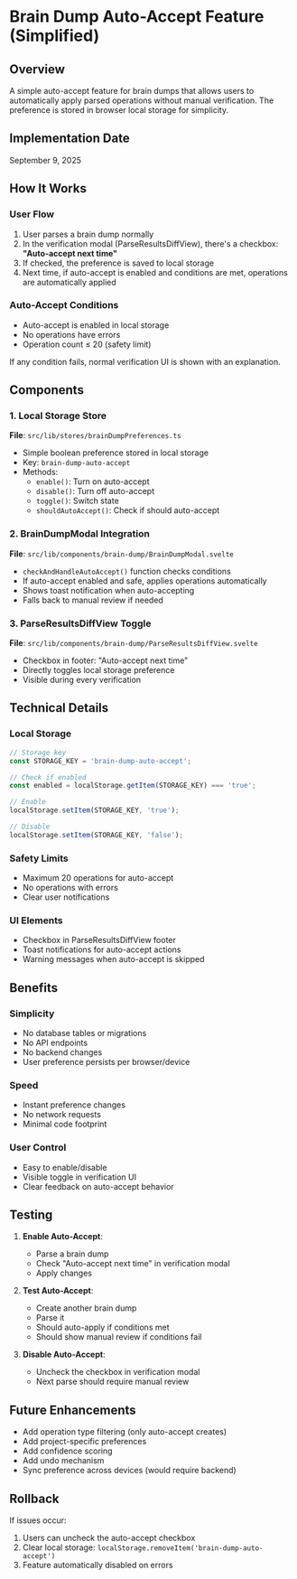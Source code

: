 # Brain Dump Auto-Accept Feature (Simplified)

## Overview

A simple auto-accept feature for brain dumps that allows users to automatically apply parsed operations without manual verification. The preference is stored in browser local storage for simplicity.

## Implementation Date

September 9, 2025

## How It Works

### User Flow

1. User parses a brain dump normally
2. In the verification modal (ParseResultsDiffView), there's a checkbox: **"Auto-accept next time"**
3. If checked, the preference is saved to local storage
4. Next time, if auto-accept is enabled and conditions are met, operations are automatically applied

### Auto-Accept Conditions

- Auto-accept is enabled in local storage
- No operations have errors
- Operation count ≤ 20 (safety limit)

If any condition fails, normal verification UI is shown with an explanation.

## Components

### 1. Local Storage Store

**File**: `src/lib/stores/brainDumpPreferences.ts`

- Simple boolean preference stored in local storage
- Key: `brain-dump-auto-accept`
- Methods:
    - `enable()`: Turn on auto-accept
    - `disable()`: Turn off auto-accept
    - `toggle()`: Switch state
    - `shouldAutoAccept()`: Check if should auto-accept

### 2. BrainDumpModal Integration

**File**: `src/lib/components/brain-dump/BrainDumpModal.svelte`

- `checkAndHandleAutoAccept()` function checks conditions
- If auto-accept enabled and safe, applies operations automatically
- Shows toast notification when auto-accepting
- Falls back to manual review if needed

### 3. ParseResultsDiffView Toggle

**File**: `src/lib/components/brain-dump/ParseResultsDiffView.svelte`

- Checkbox in footer: "Auto-accept next time"
- Directly toggles local storage preference
- Visible during every verification

## Technical Details

### Local Storage

```javascript
// Storage key
const STORAGE_KEY = 'brain-dump-auto-accept';

// Check if enabled
const enabled = localStorage.getItem(STORAGE_KEY) === 'true';

// Enable
localStorage.setItem(STORAGE_KEY, 'true');

// Disable
localStorage.setItem(STORAGE_KEY, 'false');
```

### Safety Limits

- Maximum 20 operations for auto-accept
- No operations with errors
- Clear user notifications

### UI Elements

- Checkbox in ParseResultsDiffView footer
- Toast notifications for auto-accept actions
- Warning messages when auto-accept is skipped

## Benefits

### Simplicity

- No database tables or migrations
- No API endpoints
- No backend changes
- User preference persists per browser/device

### Speed

- Instant preference changes
- No network requests
- Minimal code footprint

### User Control

- Easy to enable/disable
- Visible toggle in verification UI
- Clear feedback on auto-accept behavior

## Testing

1. **Enable Auto-Accept**:
    - Parse a brain dump
    - Check "Auto-accept next time" in verification modal
    - Apply changes

2. **Test Auto-Accept**:
    - Create another brain dump
    - Parse it
    - Should auto-apply if conditions met
    - Should show manual review if conditions fail

3. **Disable Auto-Accept**:
    - Uncheck the checkbox in verification modal
    - Next parse should require manual review

## Future Enhancements

- Add operation type filtering (only auto-accept creates)
- Add project-specific preferences
- Add confidence scoring
- Add undo mechanism
- Sync preference across devices (would require backend)

## Rollback

If issues occur:

1. Users can uncheck the auto-accept checkbox
2. Clear local storage: `localStorage.removeItem('brain-dump-auto-accept')`
3. Feature automatically disabled on errors
